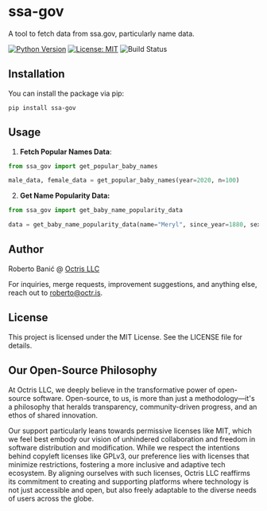 # ssa-gov

A tool to fetch data from ssa.gov, particularly name data.

[![Python Version](https://img.shields.io/badge/python-3-blue.svg)](https://www.python.org/)
[![License: MIT](https://img.shields.io/badge/License-MIT-yellow.svg)](https://opensource.org/licenses/MIT)
![Build Status](https://git.octr.is/open-source/data/ssa-gov/badges/%{default_branch}/pipeline.svg)

## Installation

You can install the package via pip:

```
pip install ssa-gov
```

## Usage

1. **Fetch Popular Names Data**:

```python
from ssa_gov import get_popular_baby_names

male_data, female_data = get_popular_baby_names(year=2020, n=100)
```

2. **Get Name Popularity Data:**

```python
from ssa_gov import get_baby_name_popularity_data

data = get_baby_name_popularity_data(name="Meryl", since_year=1880, sex='F')
```

## Author

Roberto Banić @ [Octris LLC](https://octr.is)

For inquiries, merge requests, improvement suggestions, and anything else, reach out
to [roberto@octr.is](mailto:roberto@octr.is).

## License

This project is licensed under the MIT License. See the LICENSE file for details.

## Our Open-Source Philosophy

At Octris LLC, we deeply believe in the transformative power of open-source software. Open-source, to us, is more than
just a methodology—it's a philosophy that heralds transparency, community-driven progress, and an ethos of shared
innovation.

Our support particularly leans towards permissive licenses like MIT, which we feel best embody our vision of unhindered
collaboration and freedom in software distribution and modification. While we respect the intentions behind copyleft
licenses like GPLv3, our preference lies with licenses that minimize restrictions, fostering a more inclusive and
adaptive tech ecosystem. By aligning ourselves with such licenses, Octris LLC reaffirms its commitment to creating and
supporting platforms where technology is not just accessible and open, but also freely adaptable to the diverse needs of
users across the globe.